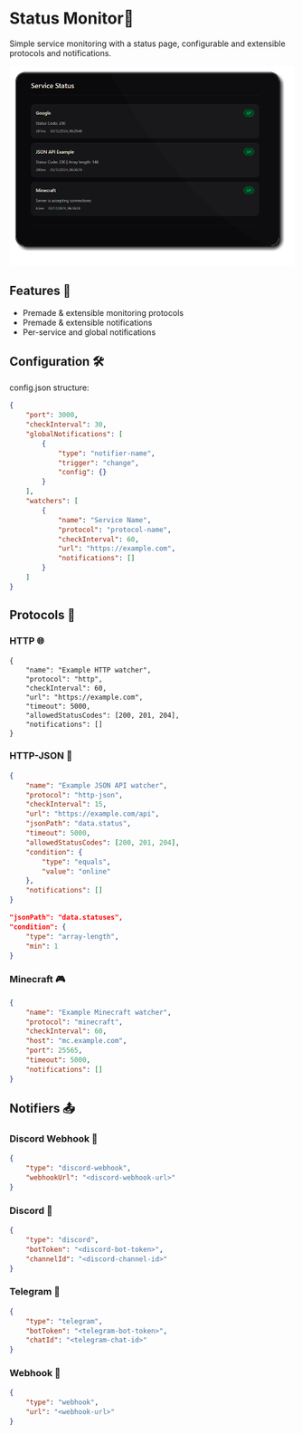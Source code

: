 # Status Monitor🚦

Simple service monitoring with a status page, configurable and extensible protocols and notifications.

![Screenshot](.github/assets/screenshot.png)

## Features 🚀
- Premade & extensible monitoring protocols
- Premade & extensible notifications
- Per-service and global notifications

## Configuration 🛠

config.json structure:

```json
{
    "port": 3000,
    "checkInterval": 30,
    "globalNotifications": [
        {
            "type": "notifier-name",
            "trigger": "change",
            "config": {}
        }
    ],
    "watchers": [
        {
            "name": "Service Name",
            "protocol": "protocol-name",
            "checkInterval": 60,
            "url": "https://example.com",
            "notifications": []
        }
    ]
}
```

## Protocols 📡

### HTTP 🌐
```
{
    "name": "Example HTTP watcher",
    "protocol": "http",
    "checkInterval": 60,
    "url": "https://example.com",
    "timeout": 5000,
    "allowedStatusCodes": [200, 201, 204],
    "notifications": []
}
```

### HTTP-JSON 📄

```json
{
    "name": "Example JSON API watcher",
    "protocol": "http-json",
    "checkInterval": 15,
    "url": "https://example.com/api",
    "jsonPath": "data.status",
    "timeout": 5000,
    "allowedStatusCodes": [200, 201, 204],
    "condition": {
        "type": "equals",
        "value": "online"
    },
    "notifications": []
}
```

```json
"jsonPath": "data.statuses",
"condition": {
    "type": "array-length",
    "min": 1
}
```

### Minecraft 🎮

```json
{
    "name": "Example Minecraft watcher",
    "protocol": "minecraft",
    "checkInterval": 60,
    "host": "mc.example.com",
    "port": 25565,
    "timeout": 5000,
    "notifications": []
}
```

## Notifiers 📤

### Discord Webhook 📨

```json
{
    "type": "discord-webhook",
    "webhookUrl": "<discord-webhook-url>"
}
```

### Discord 📨

```json
{
    "type": "discord",
    "botToken": "<discord-bot-token>",
    "channelId": "<discord-channel-id>"
}
```

### Telegram 📨

```json
{
    "type": "telegram",
    "botToken": "<telegram-bot-token>",
    "chatId": "<telegram-chat-id>"
}
```

### Webhook 📨

```json
{
    "type": "webhook",
    "url": "<webhook-url>"
}
```

